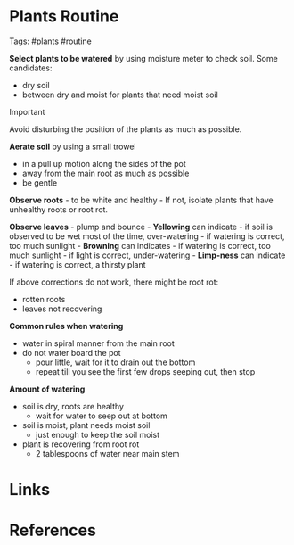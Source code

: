 # Plants Routine
Tags: #plants #routine

**Select plants to be watered** by using moisture meter to check soil. Some candidates: 
- dry soil
- between dry and moist for plants that need moist soil

> [!important]
> Avoid disturbing the position of the plants as much as possible. 


**Aerate soil** by using a small trowel 
- in a pull up motion along the sides of the pot 
- away from the main root as much as possible
- be gentle

**Observe roots** 
	- to be white and healthy
	- If not, isolate plants that have unhealthy roots or root rot.

**Observe leaves**
	- plump and bounce
	- **Yellowing** can indicate
		- if soil is observed to be wet most of the time, over-watering
		- if watering is correct, too much sunlight
	- **Browning** can indicates 
		- if watering is correct, too much sunlight
		- if light is correct, under-watering
	- **Limp-ness** can indicate 
		- if watering is correct, a thirsty plant

If above corrections do not work, there might be root rot:
- rotten roots
- leaves not recovering

**Common rules when watering**
- water in spiral manner from the main root
- do not water board the pot
	- pour little, wait for it to drain out the bottom
	- repeat till you see the first few drops seeping out, then stop

**Amount of watering**
- soil is dry, roots are healthy
	- wait for water to seep out at bottom
- soil is moist, plant needs moist soil
	- just enough to keep the soil moist
- plant is recovering from root rot
	- 2 tablespoons of water near main stem

# Links

# References